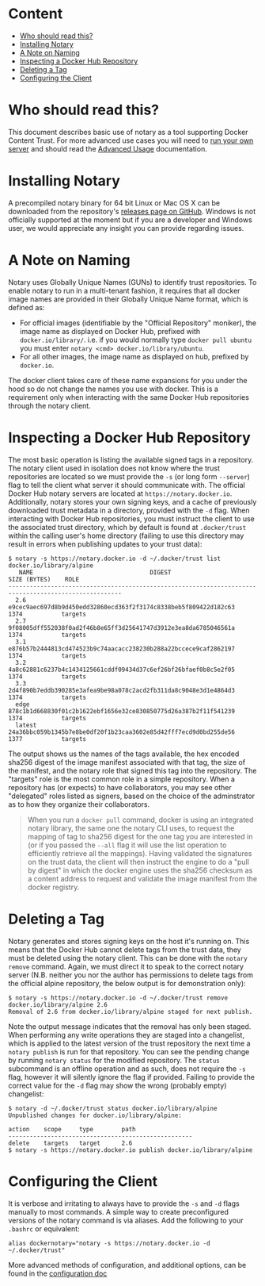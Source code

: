<!--[metadata]>
+++
title = "Getting Started with Notary"
description = "Performing basic operation to use notary in tandem with Docker Content Trust."
keywords = ["docker, notary, notary-client, docker content trust, content trust"]
[menu.main]
parent="mn_notary"
weight=1
+++
<![end-metadata]-->

# Content

- [Who should read this?](#who_should_read_this)
- [Installing Notary](#installing_notary)
- [A Note on Naming](#a_note_on_naming)
- [Inspecting a Docker Hub Repository](#inspecting_a_docker_hub_repository)
- [Deleting a Tag](#deleting_a_tag)
- [Configuring the Client](#configuring_the_client)

# <a name="who_should_read_this">Who should read this?</a>

This document describes basic use of notary as a tool supporting Docker Content Trust. For more advanced use cases you will need to [run your own server](running_a_server.md) and should read the [Advanced Usage](advanced_usage.md) documentation.

# <a name="installing_notary">Installing Notary</a>

A precompiled notary binary for 64 bit Linux or Mac OS X can be downloaded from the repository's [releases page on GitHub](https://github.com/docker/notary/releases). Windows is not officially supported at the moment but if you are a developer and Windows user, we would appreciate any insight you can provide regarding issues.

# <a name="a_note_on_naming">A Note on Naming</a>

Notary uses Globally Unique Names (GUNs) to identify trust repositories. To enable notary to run in a multi-tenant fashion, it requires that all docker image names are provided in their Globally Unique Name format, which is defined as:

- For official images (identifiable by the "Official Repository" moniker), the image name as displayed on Docker Hub, prefixed with `docker.io/library/`. i.e. if you would normally type `docker pull ubuntu` you must enter `notary <cmd> docker.io/library/ubuntu`.
- For all other images, the image name as displayed on hub, prefixed by `docker.io`. 

The docker client takes care of these name expansions for you under the hood so do not change the names you use with docker. This is a requirement only when interacting with the same Docker Hub repositories through the notary client.

# <a name="inspecting_a_docker_hub_repository">Inspecting a Docker Hub Repository</a>

The most basic operation is listing the available signed tags in a repository. The notary client used in isolation does not know where the trust repositories are located so we must provide the `-s` (or long form `--server`) flag to tell the client what server it should communicate with. The official Docker Hub notary servers are located at `https://notary.docker.io`. Additionally, notary stores your own signing keys, and a cache of previously downloaded trust metadata in a directory, provided with the `-d` flag. When interacting with Docker Hub repositories, you must instruct the client to use the associated trust directory, which by default is found at `.docker/trust` within the calling user's home directory (failing to use this directory may result in errors when publishing updates to your trust data):

```
$ notary -s https://notary.docker.io -d ~/.docker/trust list docker.io/library/alpine
   NAME                                 DIGEST                                SIZE (BYTES)    ROLE    
------------------------------------------------------------------------------------------------------
  2.6      e9cec9aec697d8b9d450edd32860ecd363f2f3174c8338beb5f809422d182c63   1374           targets  
  2.7      9f08005dff552038f0ad2f46b8e65ff3d25641747d3912e3ea8da6785046561a   1374           targets  
  3.1      e876b57b2444813cd474523b9c74aacacc238230b288a22bccece9caf2862197   1374           targets  
  3.2      4a8c62881c6237b4c1434125661cddf09434d37c6ef26bf26bfaef0b8c5e2f05   1374           targets  
  3.3      2d4f890b7eddb390285e3afea9be98a078c2acd2fb311da8c9048e3d1e4864d3   1374           targets  
  edge     878c1b1d668830f01c2b1622ebf1656e32ce830850775d26a387b2f11f541239   1374           targets  
  latest   24a36bbc059b1345b7e8be0df20f1b23caa3602e85d42fff7ecd9d0bd255de56   1377           targets
```

The output shows us the names of the tags available, the hex encoded sha256 digest of the image manifest associated with that tag, the size of the manifest, and the notary role that signed this tag into the repository. The "targets" role is the most common role in a simple repository. When a repository has (or expects) to have collaborators, you may see other "delegated" roles listed as signers, based on the choice of the adminstrator as to how they organize their collaborators.

> When you run a `docker pull` command, docker is using an integrated notary library, the same one the notary CLI uses, to request the mapping of tag to sha256 digest for the one tag you are interested in (or if you passed the `--all` flag it will use the list operation to efficiently retrieve all the mappings). Having validated the signatures on the trust data, the client will then instruct the engine to do a "pull by digest" in which the docker engine uses the sha256 checksum as a content address to request and validate the image manifest from the docker registry.

# <a name="deleting_a_tag">Deleting a Tag</a>

Notary generates and stores signing keys on the host it's running on. This means that the Docker Hub cannot delete tags from the trust data, they must be deleted using the notary client. This can be done with the `notary remove` command. Again, we must direct it to speak to the correct notary server (N.B. neither you nor the author has permissions to delete tags from the official alpine repository, the below output is for demonstration only):

```
$ notary -s https://notary.docker.io -d ~/.docker/trust remove docker.io/library/alpine 2.6
Removal of 2.6 from docker.io/library/alpine staged for next publish.
```

Note the output message indicates that the removal has only been staged. When performing any write operations they are staged into a changelist, which is applied to the latest version of the trust repository the next time a `notary publish` is run for that repository. You can see the pending change by running `notary status` for the modified repository. The `status` subcommand is an offline operation and as such, does not require the `-s` flag, however it will silently ignore the flag if provided. Failing to provide the correct value for the `-d` flag may show the wrong (probably empty) changelist:

```
$ notary -d ~/.docker/trust status docker.io/library/alpine
Unpublished changes for docker.io/library/alpine:

action    scope     type        path
----------------------------------------------------
delete    targets   target      2.6
$ notary -s https://notary.docker.io publish docker.io/library/alpine
```

# <a name="configuring_the_client">Configuring the Client</a>

It is verbose and irritating to always have to provide the `-s` and `-d` flags manually to most commands. A simple way to create preconfigured versions of the notary command is via aliases. Add the following to your `.bashrc` or equivalent:

```
alias dockernotary="notary -s https://notary.docker.io -d ~/.docker/trust"
```

More advanced methods of configuration, and additional options, can be found in the [configuration doc](configuration.md)
